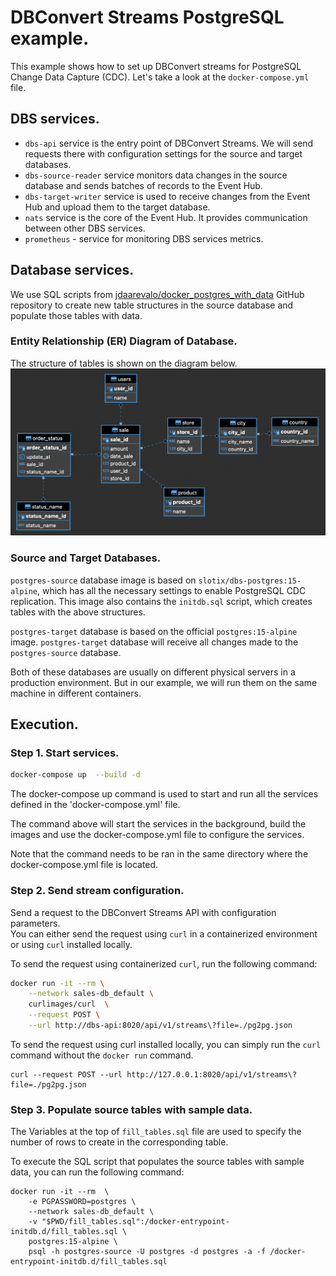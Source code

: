 # DBConvert Streams PostgreSQL example.

This example shows how to set up DBConvert streams for PostgreSQL Change Data Capture (CDC).
Let's take a look at the `docker-compose.yml` file.

## DBS services.
- `dbs-api` service is the entry point of DBConvert Streams. We will send requests there with configuration settings for the source and target databases.
- `dbs-source-reader` service monitors data changes in the source database and sends batches of records to the Event Hub.
- `dbs-target-writer` service is used to receive changes from the Event Hub and upload them to the target database.
- `nats` service is the core of the Event Hub. It provides communication between other DBS services.
- `prometheus` - service for monitoring DBS services metrics.


## Database services.

We use SQL scripts from [jdaarevalo/docker_postgres_with_data](https://github.com/jdaarevalo/docker_postgres_with_data) GitHub repository to create new table structures in the source database and populate those tables with data.

### Entity Relationship (ER) Diagram of Database.

The structure of tables is shown on the diagram below.
![ER Diagram of DB](../../img/sales-db-erd.png)


### Source and Target Databases.

`postgres-source` database image is based on `slotix/dbs-postgres:15-alpine`, which has all the necessary settings to enable PostgreSQL CDC replication. This image also contains the `initdb.sql` script, which creates tables with the above structures.

`postgres-target` database is based on the official `postgres:15-alpine` image. `postgres-target` database will receive all changes made to the `postgres-source` database.

Both of these databases are usually on different physical servers in a production environment. But in our example, we will run them on the same machine in different containers.


## Execution.


### Step 1. Start services.

```bash
docker-compose up  --build -d
```

The docker-compose up command is used to start and run all the services defined in the 'docker-compose.yml' file.

The command above will start the services in the background, build the images and use the docker-compose.yml file to configure the services.

Note that the command needs to be ran in the same directory where the docker-compose.yml file is located.

### Step 2. Send stream configuration.

Send a request to the DBConvert Streams API with configuration parameters.  
You can either send the request using `curl` in a containerized environment or using `curl` installed locally.

To send the request using containerized `curl`, run the following command:

```bash
docker run -it --rm \
    --network sales-db_default \
    curlimages/curl  \
    --request POST \
    --url http://dbs-api:8020/api/v1/streams\?file=./pg2pg.json
```

To send the request using curl installed locally, you can simply run the `curl` command without the `docker run` command.

```
curl --request POST --url http://127.0.0.1:8020/api/v1/streams\?file=./pg2pg.json    
```

### Step 3. Populate source tables with sample data.

The Variables at the top of `fill_tables.sql` file are used to specify the number of rows to create in the corresponding table.


To execute the SQL script that populates the source tables with sample data, you can run the following command:


```
docker run -it --rm  \
    -e PGPASSWORD=postgres \
    --network sales-db_default \
    -v "$PWD/fill_tables.sql":/docker-entrypoint-initdb.d/fill_tables.sql \
    postgres:15-alpine \
    psql -h postgres-source -U postgres -d postgres -a -f /docker-entrypoint-initdb.d/fill_tables.sql
```
